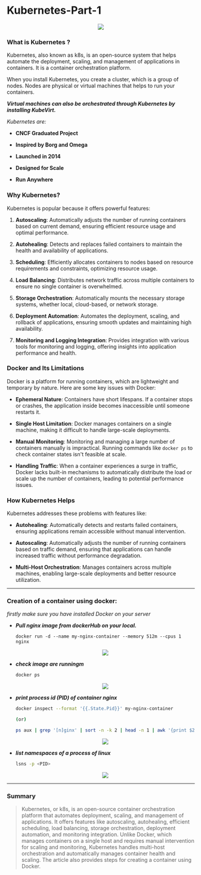 # Kubernetes-Part-1
<p align="center">
  <img src="https://cdn.hashnode.com/res/hashnode/image/stock/unsplash/jOqJbvo1P9g/upload/792a47f04af4ec8254a34c28a127e841.jpeg?w=1600&h=840&fit=crop&crop=entropy&auto=compress,format&format=webp">
</p>

### What is Kubernetes ?

Kubernetes, also known as k8s, is an open-source system that helps automate the deployment, scaling, and management of applications in containers. It is a container orchestration platform.

When you install Kubernetes, you create a cluster, which is a group of nodes. Nodes are physical or virtual machines that helps to run your containers.

***Virtual machines can also be orchestrated through Kubernetes by installing KubeVirt.***

*Kubernetes are:*

* **CNCF Graduated Project**
    
* **Inspired by Borg and Omega**
    
* **Launched in 2014**
    
* **Designed for Scale**
    
* **Run Anywhere**
    

### Why Kubernetes?

Kubernetes is popular because it offers powerful features:

1. **Autoscaling**: Automatically adjusts the number of running containers based on current demand, ensuring efficient resource usage and optimal performance.
    
2. **Autohealing**: Detects and replaces failed containers to maintain the health and availability of applications.
    
3. **Scheduling**: Efficiently allocates containers to nodes based on resource requirements and constraints, optimizing resource usage.
    
4. **Load Balancing**: Distributes network traffic across multiple containers to ensure no single container is overwhelmed.
    
5. **Storage Orchestration**: Automatically mounts the necessary storage systems, whether local, cloud-based, or network storage.
    
6. **Deployment Automation**: Automates the deployment, scaling, and rollback of applications, ensuring smooth updates and maintaining high availability.
    
7. **Monitoring and Logging Integration**: Provides integration with various tools for monitoring and logging, offering insights into application performance and health.
    

### Docker and Its Limitations

Docker is a platform for running containers, which are lightweight and temporary by nature. Here are some key issues with Docker:

* **Ephemeral Nature**: Containers have short lifespans. If a container stops or crashes, the application inside becomes inaccessible until someone restarts it.
    
* **Single Host Limitation**: Docker manages containers on a single machine, making it difficult to handle large-scale deployments.
    
* **Manual Monitoring**: Monitoring and managing a large number of containers manually is impractical. Running commands like `docker ps` to check container states isn't feasible at scale.
    
* **Handling Traffic**: When a container experiences a surge in traffic, Docker lacks built-in mechanisms to automatically distribute the load or scale up the number of containers, leading to potential performance issues.
    

### How Kubernetes Helps

Kubernetes addresses these problems with features like:

* **Autohealing**: Automatically detects and restarts failed containers, ensuring applications remain accessible without manual intervention.
    
* **Autoscaling**: Automatically adjusts the number of running containers based on traffic demand, ensuring that applications can handle increased traffic without performance degradation.
    
* **Multi-Host Orchestration**: Manages containers across multiple machines, enabling large-scale deployments and better resource utilization.
    

---

### Creation of a container using docker:

*firstly make sure you have installed Docker on your server*

* ***Pull nginx image from dockerHub on your local.***
    
    ```basic
    docker run -d --name my-nginx-container --memory 512m --cpus 1 nginx
    ```
    <p align="center">
  <img src="https://cdn.hashnode.com/res/hashnode/image/upload/v1715754053278/bb8d27ac-2bfd-4d7e-87b2-209643527e60.png">
</p>
    
    
* ***check image are runningm***
    
    ```bash
    docker ps
    ```
    <p align="center">
  <img src="https://cdn.hashnode.com/res/hashnode/image/upload/v1715754315784/a5e8f1b9-f7a9-4c89-ac3f-0d3dd76cb564.png">
</p>

    
* ***print process id (PID) of container nginx***
    
    ```bash
    docker inspect --format '{{.State.Pid}}' my-nginx-container
    
    (or)
    
    ps aux | grep '[n]ginx' | sort -n -k 2 | head -n 1 | awk '{print $2}'
    ```
    <p align="center">
  <img src="https://cdn.hashnode.com/res/hashnode/image/upload/v1718737283139/a64e64cc-6086-40fe-87ca-dafb1db70f6b.png">
</p>
    
* ***list namespaces of a process of linux***
    
    ```bash
    lsns -p <PID>
    ```
    <p align="center">
  <img src="https://cdn.hashnode.com/res/hashnode/image/upload/v1718737355110/1494f481-f5b6-4e7d-801d-a3ace6b7e108.png">
</p>
    

---

### Summary

> Kubernetes, or k8s, is an open-source container orchestration platform that automates deployment, scaling, and management of applications. It offers features like autoscaling, autohealing, efficient scheduling, load balancing, storage orchestration, deployment automation, and monitoring integration. Unlike Docker, which manages containers on a single host and requires manual intervention for scaling and monitoring, Kubernetes handles multi-host orchestration and automatically manages container health and scaling. The article also provides steps for creating a container using Docker.
